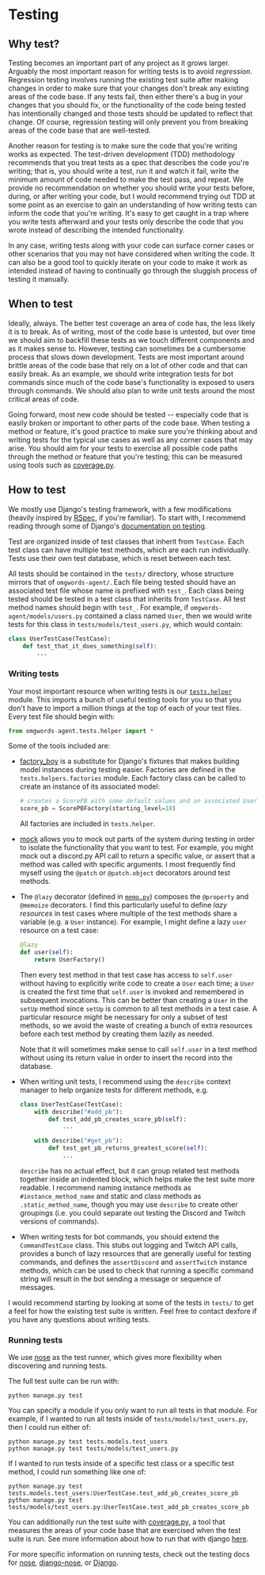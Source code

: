 # Testing

## Why test?
Testing becomes an important part of any project as it grows larger. Arguably the most important reason for writing tests is to avoid *regression*. Regression testing involves running the existing test suite after making changes in order to make sure that your changes don't break any existing areas of the code base. If any tests fail, then either there's a bug in your changes that you should fix, or the functionality of the code being tested has intentionally changed and those tests should be updated to reflect that change. Of course, regression testing will only prevent you from breaking areas of the code base that are well-tested.

Another reason for testing is to make sure the code that you're writing works as expected. The test-driven development (TDD) methodology recommends that you treat tests as a spec that describes the code you're writing; that is, you should write a test, run it and watch it fail, write the minimum amount of code needed to make the test pass, and repeat. We provide no recommendation on whether you should write your tests before, during, or after writing your code, but I would recommend trying out TDD at some point as an exercise to gain an understanding of how writing tests can inform the code that you're writing. It's easy to get caught in a trap where you write tests afterward and your tests only describe the code that you wrote instead of describing the intended functionality.

In any case, writing tests along with your code can surface corner cases or other scenarios that you may not have considered when writing the code. It can also be a good tool to quickly iterate on your code to make it work as intended instead of having to continually go through the sluggish process of testing it manually.


## When to test
Ideally, always. The better test coverage an area of code has, the less likely it is to break. As of writing, most of the code base is untested, but over time we should aim to backfill these tests as we touch different components and as it makes sense to. However, testing can sometimes be a cumbersome process that slows down development. Tests are most important around brittle areas of the code base that rely on a lot of other code and that can easily break. As an example, we should write integration tests for bot commands since much of the code base's functionality is exposed to users through commands. We should also plan to write unit tests around the most critical areas of code.

Going forward, most new code should be tested -- especially code that is easily broken or important to other parts of the code base. When testing a method or feature, it's good practice to make sure you're thinking about and writing tests for the typical use cases as well as any corner cases that may arise. You should aim for your tests to exercise all possible code paths through the method or feature that you're testing; this can be measured using tools such as [coverage.py](https://coverage.readthedocs.io/en/coverage-5.1/).


## How to test
We mostly use Django's testing framework, with a few modifications (heavily inspired by [RSpec](https://rspec.info/), if you're familiar). To start with, I recommend reading through some of Django's [documentation on testing](https://docs.djangoproject.com/en/2.2/topics/testing/).

Test are organized inside of test classes that inherit from `TestCase`. Each test class can have multiple test methods, which are each run individually. Tests use their own test database, which is reset between each test.

All tests should be contained in the `tests/` directory, whose structure mirrors that of `omgwords-agent/`. Each file being tested should have an associated test file whose name is prefixed with `test_`. Each class being tested should be tested in a test class that inherits from `TestCase`. All test method names should begin with `test_`. For example, if `omgwords-agent/models/users.py` contained a class named `User`, then we would write tests for this class in `tests/models/test_users.py`, which would contain:
```python
class UserTestCase(TestCase):
    def test_that_it_does_something(self):
        ...
```

### Writing tests
Your most important resource when writing tests is our [`tests.helper`](https://github.com/professor-l/omgwords-agent/blob/master/tests/helper/__init__.py) module. This imports a bunch of useful testing tools for you so that you don't have to import a million things at the top of each of your test files. Every test file should begin with:
```python
from omgwords-agent.tests.helper import *
```

Some of the tools included are:
- [factory_boy](https://factoryboy.readthedocs.io/en/latest/) is a substitute for Django's fixtures that makes building model instances during testing easier. Factories are defined in the `tests.helpers.factories` module. Each factory class can be called to create an instance of its associated model:
  ```python
  # creates a ScorePB with some default values and an associated User
  score_pb = ScorePBFactory(starting_level=18)
  ```
  All factories are included in `tests.helper`.
- [mock](https://docs.python.org/3/library/unittest.mock.html) allows you to mock out parts of the system during testing in order to isolate the functionality that you want to test. For example, you might mock out a discord.py API call to return a specific value, or assert that a method was called with specific arguments. I most frequently find myself using the `@patch` or `@patch.object` decorators around test methods.
- The `@lazy` decorator (defined in [`memo.py`](https://github.com/professor-l/omgwords-agent/blob/master/omgwords-agent/util/memo.py)) composes the `@property` and `@memoize` decorators. I find this particularly useful to define *lazy resources* in test cases where multiple of the test methods share a variable (e.g. a `User` instance). For example, I might define a lazy `user` resource on a test case:
  ```python
  @lazy
  def user(self):
      return UserFactory()
  ```
  Then every test method in that test case has access to `self.user` without having to explicitly write code to create a `User` each time; a `User` is created the first time that `self.user` is invoked and remembered in subsequent invocations. This can be better than creating a `User` in the `setUp` method since `setUp` is common to all test methods in a test case. A particular resource might be necessary for only a subset of test methods, so we avoid the waste of creating a bunch of extra resources before each test method by creating them lazily as needed.

  Note that it will sometimes make sense to call `self.user` in a test method without using its return value in order to insert the record into the database.
- When writing unit tests, I recommend using the `describe` context manager to help organize tests for different methods, e.g.
  ```python
  class UserTestCase(TestCase):
      with describe("#add_pb"):
          def test_add_pb_creates_score_pb(self):
              ...

      with describe("#get_pb"):
          def test_get_pb_returns_greatest_score(self):
              ...
  ```
  `describe` has no actual effect, but it can group related test methods together inside an indented block, which helps make the test suite more readable. I recommend naming instance methods as `#instance_method_name` and static and class methods as `.static_method_name`, though you may use `describe` to create other groupings (i.e. you could separate out testing the Discord and Twitch versions of commands).
- When writing tests for bot commands, you should extend the `CommandTestCase` class. This stubs out logging and Twitch API calls, provides a bunch of lazy resources that are generally useful for testing commands, and defines the `assertDiscord` and `assertTwitch` instance methods, which can be used to check that running a specific command string will result in the bot sending a message or sequence of messages.

I would recommend starting by looking at some of the tests in `tests/` to get a feel for how the existing test suite is written. Feel free to contact dexfore if you have any questions about writing tests.

### Running tests
We use [nose](https://nose.readthedocs.io/en/latest/) as the test runner, which gives more flexibility when discovering and running tests.

The full test suite can be run with:
```
python manage.py test
```
You can specify a module if you only want to run all tests in that module. For example, if I wanted to run all tests inside of `tests/models/test_users.py`, then I could run either of:
```
python manage.py test tests.models.test_users
python manage.py test tests/models/test_users.py
```
If I wanted to run tests inside of a specific test class or a specific test method, I could run something like one of:
```
python manage.py test tests.models.test_users:UserTestCase.test_add_pb_creates_score_pb
python manage.py test tests/models/test_users.py:UserTestCase.test_add_pb_creates_score_pb
```

You can additionally run the test suite with [coverage.py](https://coverage.readthedocs.io/), a tool that measures the areas of your code base that are exercised when the test suite is run. See more information about how to run that with django [here](https://docs.djangoproject.com/en/2.2/topics/testing/advanced/#integration-with-coverage-py).

For more specific information on running tests, check out the testing docs for [nose](https://nose.readthedocs.io/en/latest/usage.html), [django-nose](https://django-nose.readthedocs.io/en/latest/usage.html), or [Django](https://docs.djangoproject.com/en/2.2/topics/testing/overview/).
